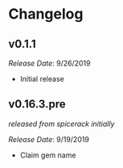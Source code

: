 # Changelog

## v0.1.1

*Release Date*: 9/26/2019

- Initial release

## v0.16.3.pre
_released from spicerack initially_

*Release Date*: 9/19/2019

- Claim gem name
